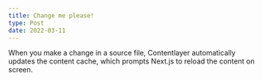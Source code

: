 ```yaml
---
title: Change me please!
type: Post
date: 2022-03-11
---
```


When you make a change in a source file, Contentlayer automatically updates the content cache, which prompts Next.js to reload the content on screen.
